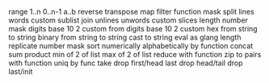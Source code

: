 range
    1..n
    0..n-1
    a..b
reverse
transpose
map
filter
    function
    mask
split
    lines
    words
    custom
        sublist
join
    unlines
    unwords
    custom
slices
    length
    number
    mask
digits
    base
        10
        2
        custom
from digits
    base
        10
        2
        custom
hex
    from string
    to string
binary
    from string
    to string
cast
    to string
eval
    as glang
length
replicate
    number
    mask
sort
    numerically
    alphabetically
    by function
concat
sum
product
min
    of 2
    of list
max
    of 2
    of list
reduce
    with function
zip
    to pairs
    with function
uniq
    by func
take
drop
first/head
last
drop head/tail
drop last/init

